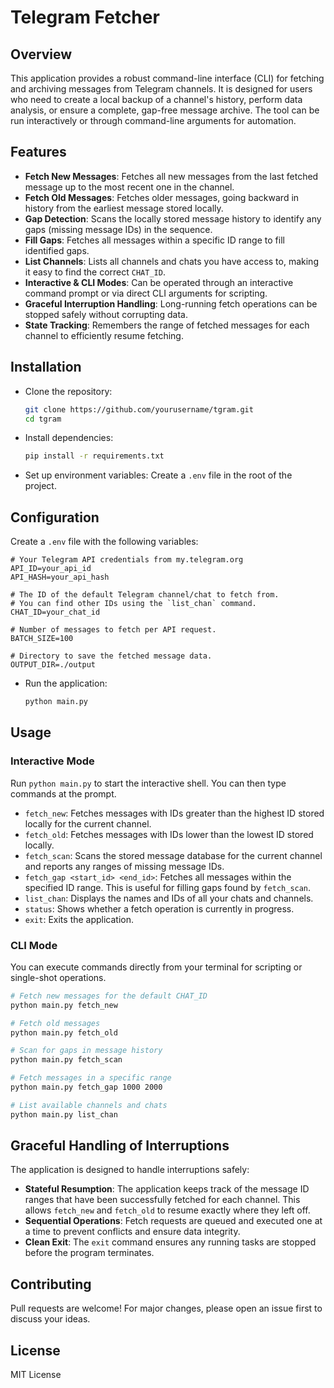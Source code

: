 # Telegram Fetcher

## Overview

This application provides a robust command-line interface (CLI) for fetching and archiving messages from Telegram channels. It is designed for users who need to create a local backup of a channel's history, perform data analysis, or ensure a complete, gap-free message archive. The tool can be run interactively or through command-line arguments for automation.

## Features

- **Fetch New Messages**: Fetches all new messages from the last fetched message up to the most recent one in the channel.
- **Fetch Old Messages**: Fetches older messages, going backward in history from the earliest message stored locally.
- **Gap Detection**: Scans the locally stored message history to identify any gaps (missing message IDs) in the sequence.
- **Fill Gaps**: Fetches all messages within a specific ID range to fill identified gaps.
- **List Channels**: Lists all channels and chats you have access to, making it easy to find the correct `CHAT_ID`.
- **Interactive & CLI Modes**: Can be operated through an interactive command prompt or via direct CLI arguments for scripting.
- **Graceful Interruption Handling**: Long-running fetch operations can be stopped safely without corrupting data.
- **State Tracking**: Remembers the range of fetched messages for each channel to efficiently resume fetching.

## Installation

- Clone the repository:

   ```bash
   git clone https://github.com/yourusername/tgram.git
   cd tgram
   ```

- Install dependencies:

   ```bash
   pip install -r requirements.txt
   ```

- Set up environment variables: Create a `.env` file in the root of the project.

## Configuration

Create a `.env` file with the following variables:

```env
# Your Telegram API credentials from my.telegram.org
API_ID=your_api_id
API_HASH=your_api_hash

# The ID of the default Telegram channel/chat to fetch from.
# You can find other IDs using the `list_chan` command.
CHAT_ID=your_chat_id

# Number of messages to fetch per API request.
BATCH_SIZE=100

# Directory to save the fetched message data.
OUTPUT_DIR=./output
```

- Run the application:

   ```bash
   python main.py
   ```

## Usage

### Interactive Mode

Run `python main.py` to start the interactive shell. You can then type commands at the prompt.

- `fetch_new`: Fetches messages with IDs greater than the highest ID stored locally for the current channel.
- `fetch_old`: Fetches messages with IDs lower than the lowest ID stored locally.
- `fetch_scan`: Scans the stored message database for the current channel and reports any ranges of missing message IDs.
- `fetch_gap <start_id> <end_id>`: Fetches all messages within the specified ID range. This is useful for filling gaps found by `fetch_scan`.
- `list_chan`: Displays the names and IDs of all your chats and channels.
- `status`: Shows whether a fetch operation is currently in progress.
- `exit`: Exits the application.

### CLI Mode

You can execute commands directly from your terminal for scripting or single-shot operations.

```bash
# Fetch new messages for the default CHAT_ID
python main.py fetch_new

# Fetch old messages
python main.py fetch_old

# Scan for gaps in message history
python main.py fetch_scan

# Fetch messages in a specific range
python main.py fetch_gap 1000 2000

# List available channels and chats
python main.py list_chan
```

## Graceful Handling of Interruptions

The application is designed to handle interruptions safely:

- **Stateful Resumption**: The application keeps track of the message ID ranges that have been successfully fetched for each channel. This allows `fetch_new` and `fetch_old` to resume exactly where they left off.
- **Sequential Operations**: Fetch requests are queued and executed one at a time to prevent conflicts and ensure data integrity.
- **Clean Exit**: The `exit` command ensures any running tasks are stopped before the program terminates.

## Contributing

Pull requests are welcome! For major changes, please open an issue first to discuss your ideas.

## License

MIT License
